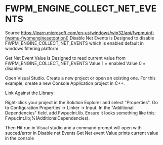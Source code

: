 # FWPM_ENGINE_COLLECT_NET_EVENTS
Source https://learn.microsoft.com/en-us/windows/win32/api/fwpmu/nf-fwpmu-fwpmenginesetoption0
Disable Net Events is Designed to disable FWPM_ENGINE_COLLECT_NET_EVENTS which is enabled default in windows filtering platform

Get Net Event Value is Designed to read current value from FWPM_ENGINE_COLLECT_NET_EVENTS
Value 1 = enabled
Value 0 = disabled


Open Visual Studio.
Create a new project or open an existing one. For this example, create a new Console Application project in C++.


Link Against the Library:

Right-click your project in the Solution Explorer and select "Properties".
Go to Configuration Properties -> Linker -> Input.
In the "Additional Dependencies" field, add Fwpuclnt.lib. Ensure it looks something like this: Fwpuclnt.lib;%(AdditionalDependencies).

Then Hit run in Visual studio and a command prompt will open with succed/error in Disable net Events 
Get Net event Value prints current value in the console
